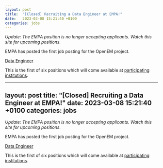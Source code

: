 ```yaml
---
layout: post
title:  "[Closed] Recruiting a Data Engineer at EMPA!"
date:   2023-03-08 15:21:40 +0100
categories: jobs
---
```


*Update: The EMPA position is no longer accepting applicants. Watch this site for upcoming positions.*

EMPA has posted the first job posting for the OpenEM project.

[Data Engineer](https://apply.refline.ch/673276/1713/pub/3/index.html)

This is the first of six positions which will come available at
[participating institutions](/members).

---
layout: post
title:  "[Closed] Recruiting a Data Engineer at EMPA!"
date:   2023-03-08 15:21:40 +0100
categories: jobs
---

*Update: The EMPA position is no longer accepting applicants. Watch this site for upcoming positions.*

EMPA has posted the first job posting for the OpenEM project.

[Data Engineer](https://apply.refline.ch/673276/1713/pub/3/index.html)

This is the first of six positions which will come available at
[participating institutions](/members).
